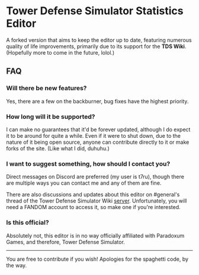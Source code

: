 # Tower Defense Simulator Statistics Editor
A forked version that aims to keep the editor up to date, featuring numerous quality of life improvements, primarily due to its support for the **TDS Wiki**. (Hopefully more to come in the future, lolol.)

## FAQ
### Will there be new features?
Yes, there are a few on the backburner, bug fixes have the highest priority.

### How long will it be supported?
I can make no guarantees that it'd be forever updated, although I do expect it to be around for quite a while. Even if it were to shut down, due to the nature of it being open source, anyone can contribute directly to it or make forks of the site. (Like what I did, duhuhu.)

### I want to suggest something, how should I contact you?
Direct messages on Discord are preferred (my user is t7ru), though there are multiple ways you can contact me and any of them are fine.

There are also discussions and updates about this editor on #general's thread of the Tower Defense Simulator Wiki [server](https://discord.com/invite/eSKUNqJ). Unfortunately, you will need a FANDOM account to access it, so make one if you're interested.

### Is this official?
Absolutely not, this editor is in no way officially affiliated with Paradoxum Games, and therefore, Tower Defense Simulator.

----------

You are free to contribute if you wish! Apologies for the spaghetti code, by the way.
